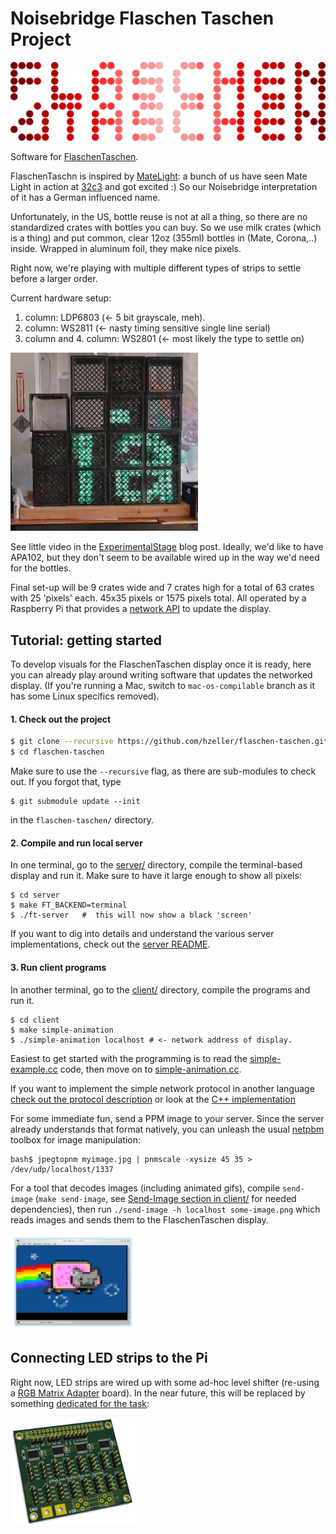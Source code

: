Noisebridge Flaschen Taschen Project
====================================

![](./img/flaschen-taschen-logo.jpg)

Software for [FlaschenTaschen].

FlaschenTaschn is inspired by [MateLight]: a bunch of us have
seen Mate Light in action at [32c3] and got excited :)
So our Noisebridge interpretation of it has a German influenced name.

Unfortunately, in the US, bottle reuse is not at all a thing, so there
are no standardized crates with bottles you can buy.
So we use milk crates (which is a thing) and put common, clear 12oz (355ml)
bottles in (Mate, Corona,..) inside. Wrapped in aluminum foil, they
make nice pixels.

Right now, we're playing with multiple different types of strips to settle
before a larger order.

Current hardware setup:

   1. column: LDP6803  (<- 5 bit grayscale, meh).
   2. column: WS2811   (<- nasty timing sensitive single line serial)
   3. column and 4. column: WS2801  (<- most likely the type to settle on)

![](./img/ft-work-in-progress.jpg)

See little video in the [ExperimentalStage] blog post. Ideally, we'd like to
have APA102, but they don't seem to be available wired up in the way we'd need
for the bottles.

Final set-up will be 9 crates wide and 7 crates high for a total of 63 crates
with 25 'pixels' each. 45x35 pixels or 1575 pixels total. All operated by
a Raspberry Pi that provides a [network API][protocols] to update the display.

## Tutorial: getting started

To develop visuals for the FlaschenTaschen display once it is ready, here you
can already play around writing software that updates the networked display.
(If you're running a Mac, switch to `mac-os-compilable` branch as it has some
Linux specifics removed).

#### 1. Check out the project

```bash
$ git clone --recursive https://github.com/hzeller/flaschen-taschen.git
$ cd flaschen-taschen
```

Make sure to use the `--recursive` flag, as there are sub-modules to check
out. If you forgot that, type

```
$ git submodule update --init
```

in the `flaschen-taschen/` directory.

#### 2. Compile and run local server
In one terminal, go to the [server/](./server) directory, compile the
terminal-based display and run it. Make sure to have it large enough to show
all pixels:

```
$ cd server
$ make FT_BACKEND=terminal
$ ./ft-server   #  this will now show a black 'screen'
```

If you want to dig into details and understand the various server
implementations, check out the [server README](./server/README.md).

#### 3. Run client programs
In another terminal, go to the [client/](./client) directory, compile
the programs and run it.

```
$ cd client
$ make simple-animation
$ ./simple-animation localhost # <- network address of display.
```

Easiest to get started with the programming is
to read the [simple-example.cc](./client/simple-example.cc) code, then move on
to [simple-animation.cc](./client/simple-animation.cc).

If you want to implement the simple network protocol in another language
[check out the protocol description](./doc/protocols.md) or look at the
[C++ implementation](./client/udp-flaschen-taschen.cc)

For some immediate fun, send a PPM image to your server. Since the server
already understands that format natively, you can unleash the usual
[netpbm] toolbox for image manipulation:

```
bash$ jpegtopnm myimage.jpg | pnmscale -xysize 45 35 > /dev/udp/localhost/1337
```

For a tool that decodes images (including animated gifs), compile `send-image`
(`make send-image`, see
[Send-Image section in client/](./client/README.md#send-image) for needed
dependencies), then run
`./send-image -h localhost some-image.png` which reads images and
sends them to the FlaschenTaschen display.

<a href="server/#terminal"><img src="img/terminal-screenshot.png" width="200px"></a>

## Connecting LED strips to the Pi

Right now, LED strips are wired up with some ad-hoc level shifter
(re-using a [RGB Matrix Adapter] board). In the near future, this will be
replaced by something [dedicated for the task](./hardware):

<a href="hardware/"><img src="img/pi-adapter-pcb.png" width="200px"></a>

[FlaschenTaschen]: https://noisebridge.net/wiki/Flaschen_Taschen
[MateLight]: https://github.com/jaseg/matelight
[ExperimentalStage]: http://blog.noisebridge.net/post/139304835544/i-walked-into-noisebridge-yesterday-and-was
[RGB Matrix Adapter]: https://github.com/hzeller/rpi-rgb-led-matrix/tree/master/adapter/active-3
[32c3]: https://events.ccc.de/congress/2015/wiki/Static:Main_Page
[protocols]: ./doc/protocols.md
[netpbm]: http://netpbm.sourceforge.net/
